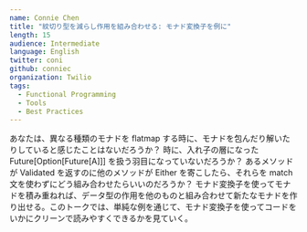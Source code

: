 ```yaml
---
name: Connie Chen
title: "紋切り型を減らし作用を組み合わせる: モナド変換子を例に"
length: 15
audience: Intermediate
language: English
twitter: coni
github: conniec
organization: Twilio
tags:
  - Functional Programming
  - Tools
  - Best Practices
---
```

あなたは、異なる種類のモナドを flatmap する時に、モナドを包んだり解いたりしていると感じたことはないだろうか？ 時に、入れ子の層になった Future[Option[Future[A]]] を扱う羽目になっていないだろうか？ あるメソッドが Validated を返すのに他のメソッドが Either を寄こしたら、それらを match 文を使わずにどう組み合わせたらいいのだろうか？ モナド変換子を使ってモナドを積み重ねれば、データ型の作用を他のものと組み合わせて新たなモナドを作り出せる。このトークでは、単純な例を通じて、モナド変換子を使ってコードをいかにクリーンで読みやすくできるかを見ていく。
